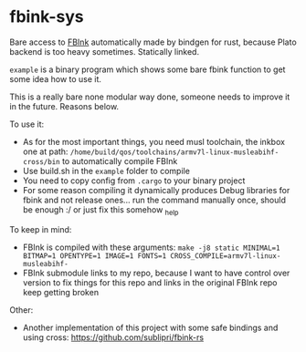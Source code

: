 # fbink-sys
Bare access to [FBInk](https://github.com/NiLuJe/FBInk) automatically made by bindgen for rust, because Plato backend is too heavy sometimes. Statically linked.

`example` is a binary program which shows some bare fbink function to get some idea how to use it.

This is a really bare none modular way done, someone needs to improve it in the future. Reasons below.

To use it:
- As for the most important things, you need musl toolchain, the inkbox one at path: `/home/build/qos/toolchains/armv7l-linux-musleabihf-cross/bin` to automatically compile FBInk
- Use build.sh in the `example` folder to compile
- You need to copy config from `.cargo` to your binary project
- For some reason compiling it dynamically produces Debug libraries for fbink and not release ones... run the command manually once, should be enough :/ or just fix this somehow <sub>help</sub>

To keep in mind:
- FBInk is compiled with these arguments: `make -j8 static MINIMAL=1 BITMAP=1 OPENTYPE=1 IMAGE=1 FONTS=1 CROSS_COMPILE=armv7l-linux-musleabihf-`
- FBInk submodule links to my repo, because I want to have control over version to fix things for this repo and links in the original FBInk repo keep getting broken

Other:
- Another implementation of this project with some safe bindings and using cross: https://github.com/sublipri/fbink-rs
